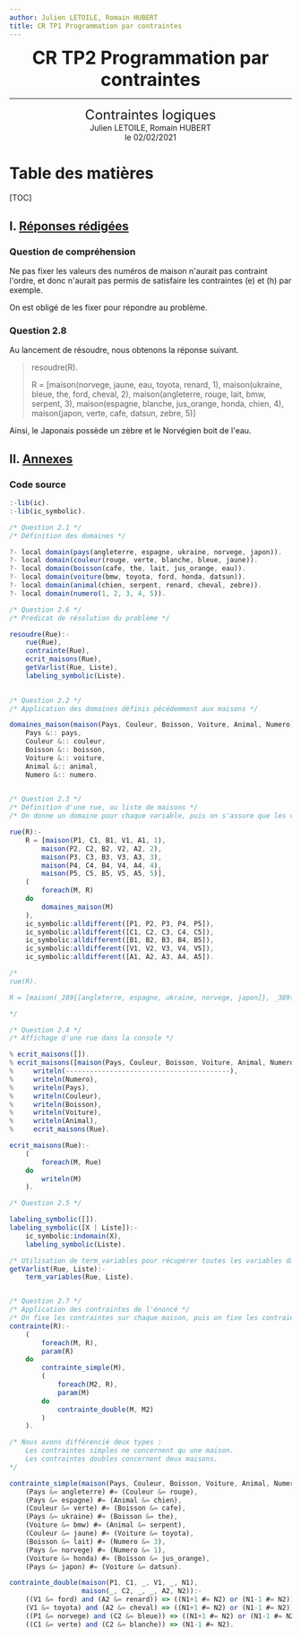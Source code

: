 ```yaml
---
author: Julien LETOILE, Romain HUBERT
title: CR TP1 Programmation par contraintes
---
```








<center style="font-size: xx-large;"><b>CR TP2 Programmation par contraintes</b></center> 

------









<center style="font-size: x-large;">Contraintes logiques</center>















<center>Julien LETOILE, Romain HUBERT</center>

<center>le 02/02/2021</center>

# Table des matières

[TOC]







## I. <u>Réponses rédigées</u>

### Question de compréhension

Ne pas fixer les valeurs des numéros de maison n'aurait pas contraint l'ordre, et donc n'aurait pas permis de satisfaire les contraintes (e) et (h) par exemple.

On est obligé de les fixer pour répondre au problème.

### Question 2.8

Au lancement de résoudre, nous obtenons la réponse suivant.

>resoudre(R).
>
>R = [maison(norvege, jaune, eau, toyota, renard, 1), maison(ukraine, bleue, the, ford, cheval, 2), maison(angleterre, rouge, lait, bmw, serpent, 3), maison(espagne, blanche, jus_orange, honda, chien, 4), maison(japon, verte, cafe, datsun, zebre, 5)]

Ainsi, le Japonais possède un zèbre et le Norvégien boit de l'eau.

## II. <u>Annexes</u>

### Code source

```javascript
:-lib(ic).
:-lib(ic_symbolic).

/* Question 2.1 */
/* Définition des domaines */

?- local domain(pays(angleterre, espagne, ukraine, norvege, japon)).
?- local domain(couleur(rouge, verte, blanche, bleue, jaune)).
?- local domain(boisson(cafe, the, lait, jus_orange, eau)).
?- local domain(voiture(bmw, toyota, ford, honda, datsun)).
?- local domain(animal(chien, serpent, renard, cheval, zebre)).
?- local domain(numero(1, 2, 3, 4, 5)).

/* Question 2.6 */
/* Prédicat de résolution du problème */

resoudre(Rue):-
    rue(Rue),
    contrainte(Rue),
    ecrit_maisons(Rue),
    getVarlist(Rue, Liste),
    labeling_symbolic(Liste).

    
/* Question 2.2 */
/* Application des domaines définis pécédemment aux maisons */

domaines_maison(maison(Pays, Couleur, Boisson, Voiture, Animal, Numero)):-
    Pays &:: pays,
    Couleur &:: couleur,
    Boisson &:: boisson,
    Voiture &:: voiture,
    Animal &:: animal,
    Numero &:: numero.
    

/* Question 2.3 */
/* Définition d'une rue, ou liste de maisons */
/* On donne un domaine pour chaque variable, puis on s'assure que les valeurs prises par les variables sont toutes différents entre les maisons */

rue(R):-
    R = [maison(P1, C1, B1, V1, A1, 1), 
        maison(P2, C2, B2, V2, A2, 2),
        maison(P3, C3, B3, V3, A3, 3),
        maison(P4, C4, B4, V4, A4, 4),
        maison(P5, C5, B5, V5, A5, 5)],
    ( 
        foreach(M, R)
    do
        domaines_maison(M)
    ),
    ic_symbolic:alldifferent([P1, P2, P3, P4, P5]),
    ic_symbolic:alldifferent([C1, C2, C3, C4, C5]),
    ic_symbolic:alldifferent([B1, B2, B3, B4, B5]),
    ic_symbolic:alldifferent([V1, V2, V3, V4, V5]),
    ic_symbolic:alldifferent([A1, A2, A3, A4, A5]).

/*
rue(R).

R = [maison(_289{[angleterre, espagne, ukraine, norvege, japon]}, _389{[rouge, verte, blanche, bleue, jaune]}, _489{[cafe, the, lait, jus_orange, eau]}, _589{[bmw, toyota, ford, honda, datsun]}, _689{[chien, serpent, renard, cheval, zebre]}, 1), maison(_852{[angleterre, espagne, ukraine, norvege, japon]}, _952{[rouge, verte, blanche, bleue, jaune]}, _1052{[cafe, the, lait, jus_orange, eau]}, _1152{[bmw, toyota, ford, honda, datsun]}, _1252{[chien, serpent, renard, cheval, zebre]}, 2), maison(_1415{[angleterre, espagne, ukraine, norvege, japon]}, _1515{[rouge, verte, blanche, bleue, jaune]}, _1615{[cafe, the, lait, jus_orange, eau]}, _1715{[bmw, toyota, ford, honda, datsun]}, _1815{[chien, serpent, renard, cheval, zebre]}, 3), maison(_1978{[angleterre, espagne, ukraine, norvege, japon]}, _2078{[rouge, verte, blanche, bleue, jaune]}, _2178{[cafe, the, lait, jus_orange, eau]}, _2278{[bmw, toyota, ford, honda, datsun]}, _2378{[chien, serpent, renard, cheval, zebre]}, 4), maison(_2541{[angleterre, espagne, ukraine, norvege, japon]}, _2641{[rouge, verte, blanche, bleue, jaune]}, _2741{[cafe, the, lait, jus_orange, eau]}, _2841{[bmw, toyota, ford, honda, datsun]}, _2941{[chien, serpent, renard, cheval, zebre]}, 5)]

*/

/* Question 2.4 */
/* Affichage d'une rue dans la console */

% ecrit_maisons([]).
% ecrit_maisons([maison(Pays, Couleur, Boisson, Voiture, Animal, Numero) | Rue]):-
%     writeln(-----------------------------------------),
%     writeln(Numero),
%     writeln(Pays),
%     writeln(Couleur),
%     writeln(Boisson),
%     writeln(Voiture),
%     writeln(Animal),
%     ecrit_maisons(Rue).

ecrit_maisons(Rue):-
    (
        foreach(M, Rue)
    do
        writeln(M)
    ).

/* Question 2.5 */

labeling_symbolic([]).
labeling_symbolic([X | Liste]):-
    ic_symbolic:indomain(X),
    labeling_symbolic(Liste).

/* Utilisation de term_variables pour récupérer toutes les variables dans la liste */
getVarlist(Rue, Liste):-
    term_variables(Rue, Liste).


/* Question 2.7 */
/* Application des contraintes de l'énoncé */
/* On fixe les contraintes sur chaque maison, puis on fixe les contraintes entre toutes les maisons */
contrainte(R):-
    (
        foreach(M, R),
        param(R)
    do
        contrainte_simple(M),
        (
            foreach(M2, R),
            param(M)
        do
            contrainte_double(M, M2)
        )
    ).

/* Nous avons différencié deux types : 
    Les contraintes simples ne concernent qu une maison.
    Les contraintes doubles concernent deux maisons.
*/

contrainte_simple(maison(Pays, Couleur, Boisson, Voiture, Animal, Numero)):-
    (Pays &= angleterre) #= (Couleur &= rouge),
    (Pays &= espagne) #= (Animal &= chien),
    (Couleur &= verte) #= (Boisson &= cafe),
    (Pays &= ukraine) #= (Boisson &= the),
    (Voiture &= bmw) #= (Animal &= serpent),
    (Couleur &= jaune) #= (Voiture &= toyota),
    (Boisson &= lait) #= (Numero &= 3),
    (Pays &= norvege) #= (Numero &= 1),
    (Voiture &= honda) #= (Boisson &= jus_orange),
    (Pays &= japon) #= (Voiture &= datsun).

contrainte_double(maison(P1, C1, _, V1, _, N1), 
                  maison(_, C2, _, _, A2, N2)):-
    ((V1 &= ford) and (A2 &= renard)) => ((N1+1 #= N2) or (N1-1 #= N2)),
    (V1 &= toyota) and (A2 &= cheval) => ((N1+1 #= N2) or (N1-1 #= N2)),
    ((P1 &= norvege) and (C2 &= bleue)) => ((N1+1 #= N2) or (N1-1 #= N2)),
    ((C1 &= verte) and (C2 &= blanche)) => (N1-1 #= N2).

```
